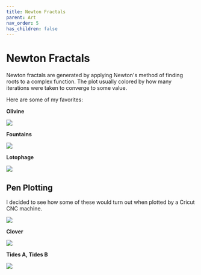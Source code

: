 ```yaml
---
title: Newton Fractals
parent: Art
nav_order: 5
has_children: false
---
```


# Newton Fractals

Newton fractals are generated by applying Newton's method of finding roots to a complex function. 
The plot usually colored by how many iterations were taken to converge to some value.

Here are some of my favorites:

**Olivine**

![](https://i.imgur.com/m6jxpL1.png)

**Fountains**

![](https://i.imgur.com/u8NtWqu.png)

**Lotophage**

![](https://i.imgur.com/m2SIJ6f.png)

## Pen Plotting

I decided to see how some of these would turn out when plotted by a Cricut CNC machine.

![](https://i.imgur.com/eSsbz5n.jpg)

**Clover**

![](https://i.imgur.com/sCiWDGU.jpg)

**Tides A, Tides B**

![](https://i.imgur.com/q1FRFGp.jpg)

